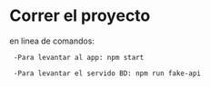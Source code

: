 # Correr el proyecto

en linea de comandos:

     -Para levantar al app: npm start
     
     -Para levantar el servido BD: npm run fake-api
